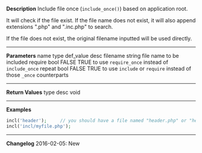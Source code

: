 **Description**
Include file once (`include_once()`) based on application root.

It will check if the file exist. If the file name does not exist, it will also append extensions ".php" and ".inc.php" to search.

If the file does not exist, the original filename inputted will be used directly.

--------
**Parameters**
name	type	def_value	desc
filename	string		file name to be included
require	bool	FALSE	TRUE to use `require_once` instead of `include_once`
repeat	bool	FALSE	TRUE to use `include` or `require` instead of those `_once` counterparts

--------
**Return Values**
type	desc
void

--------
**Examples**

```php
incl('header');		// you should have a file named "header.php" or "header.inc.php" in the application root path.
incl('incl/myfile.php');
```

--------
**Changelog**
2016-02-05: New